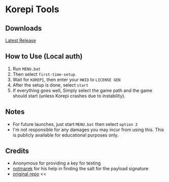 # Korepi Tools

## Downloads

[Latest Release](https://github.com/awc21/korepi-tools/releases/latest)


## How to Use (Local auth)

1. Run `MENU.bat`
2. Then select `first-time-setup`
1. Wait for `KOREPI`, then enter your `HWID` to `LICENSE GEN`
3. After the setup is done, select `start` 
4. If everything goes well, Simply select the game path and the game should start (unless Korepi crashes due to instability).

## Notes
- For future launches, just start `MENU.bat` then select `option 2`
- I'm not responsible for any damages you may incur from using this. This is publicly available for educational purposes only.

## Credits

- Anonymous for providing a key for testing
- [notmarek](https://github.com/notmarek) for his help in finding the salt for the payload signature
- [original repo](https://github.com/fadillzzz/korepi-tools) <<